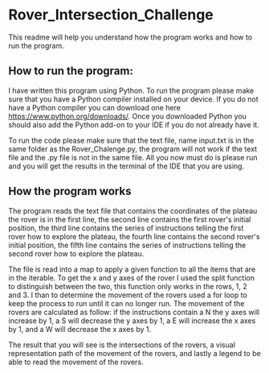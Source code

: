 # Rover_Intersection_Challenge
This readme will help you understand how the program works and how to run the program.

## How to run the program:
I have written this program using Python. To run the program please make sure that you have a Python compiler installed on your device. If you do not have a Python compiler you can download one here https://www.python.org/downloads/. Once you downloaded Python you should also add the Python add-on to your IDE if you do not already have it.

To run the code please make sure that the text file, name input.txt is in the same folder as the Rover_Chalenge.py, the program will not work if the text file and the .py file is not in the same file. All you now must do is please run and you will get the results in the terminal of the IDE that you are using.

## How the program works
The program reads the text file that contains the coordinates of the plateau the rover is in the first line, the second line contains the first rover's initial position, the third line contains the series of instructions telling the first rover how to explore the plateau, the fourth line contains the second rover's initial position, the fifth line contains the series of instructions telling the second rover how to explore the plateau.

The file is read into a map to apply a given function to all the items that are in the iterable. To get the x and y axes of the rover I used the split function to distinguish between the two, this function only works in the rows, 1, 2 and 3. I than to determine the movement of the rovers used a for loop to keep the process to run until it can no longer run. The movement of the rovers are calculated as follow: if the instructions contain a N the y axes will increase by 1, a S will decrease the y axes by 1, a E will increase the x axes by 1, and a W will decrease the x axes by 1.

The result that you will see is the intersections of the rovers, a visual representation path of the movement of the rovers, and lastly a legend to be able to read the movement of the rovers.
